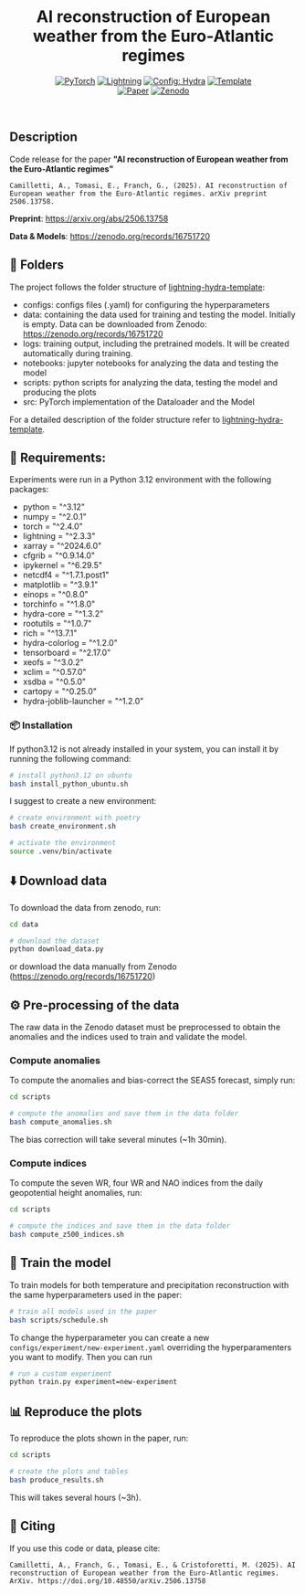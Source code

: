<div align="center">

# AI reconstruction of European weather from the Euro-Atlantic regimes

<a href="https://pytorch.org/get-started/locally/"><img alt="PyTorch" src="https://img.shields.io/badge/PyTorch-ee4c2c?logo=pytorch&logoColor=white"></a>
<a href="https://pytorchlightning.ai/"><img alt="Lightning" src="https://img.shields.io/badge/-Lightning-792ee5?logo=pytorchlightning&logoColor=white"></a>
<a href="https://hydra.cc/"><img alt="Config: Hydra" src="https://img.shields.io/badge/Config-Hydra-89b8cd"></a>
<a href="https://github.com/ashleve/lightning-hydra-template"><img alt="Template" src="https://img.shields.io/badge/-Lightning--Hydra--Template-017F2F?style=flat&logo=github&labelColor=gray"></a><br>
[![Paper](https://img.shields.io/badge/arXiv-2506.13758-b31b1b.svg?style=flat&logo=arXiv)](https://arxiv.org/abs/2506.13758)
[![Zenodo](https://img.shields.io/badge/Zenodo-16751720-007ec6.svg?logo=zenodo)](https://zenodo.org/records/16751720)


</div>

<br>

## Description

Code release for the paper <b>"AI reconstruction of European weather from the Euro-Atlantic regimes"</b>

```
Camilletti, A., Tomasi, E., Franch, G., (2025). AI reconstruction of European weather from the Euro-Atlantic regimes. arXiv preprint 2506.13758.
```

<b>Preprint</b>: https://arxiv.org/abs/2506.13758

<b>Data & Models</b>: https://zenodo.org/records/16751720


## 📁 Folders
The project follows the folder structure of [lightning-hydra-template](https://github.com/ashleve/lightning-hydra-template):
  - configs: configs files (.yaml) for configuring the hyperparameters
  - data: containing the data used for training and testing the model. Initially is empty. Data can be downloaded from Zenodo: https://zenodo.org/records/16751720 
  - logs: training output, including the pretrained models. It will be created automatically during training.
  - notebooks: jupyter notebooks for analyzing the data and testing the model
  - scripts: python scripts for analyzing the data, testing the model and producing the plots
  - src: PyTorch implementation of the Dataloader and the Model

For a detailed description of the folder structure refer to [lightning-hydra-template](https://github.com/ashleve/lightning-hydra-template).

## 📄 Requirements:
Experiments were run in a Python 3.12 environment with the following packages:

  - python = "^3.12"
  - numpy = "^2.0.1"
  - torch = "^2.4.0"
  - lightning = "^2.3.3"
  - xarray = "^2024.6.0"
  - cfgrib = "^0.9.14.0"
  - ipykernel = "^6.29.5"
  - netcdf4 = "^1.7.1.post1"
  - matplotlib = "^3.9.1"
  - einops = "^0.8.0"
  - torchinfo = "^1.8.0"
  - hydra-core = "^1.3.2"
  - rootutils = "^1.0.7"
  - rich = "^13.7.1"
  - hydra-colorlog = "^1.2.0"
  - tensorboard = "^2.17.0"
  - xeofs = "^3.0.2"
  - xclim = "^0.57.0"
  - xsdba = "^0.5.0"
  - cartopy = "^0.25.0"
  - hydra-joblib-launcher = "^1.2.0"


### 📦 Installation

If python3.12 is not already installed in your system, you can install it by running the following command:

```bash
# install python3.12 on ubuntu
bash install_python_ubuntu.sh
```

I suggest to create a new environment:

```bash
# create environment with poetry
bash create_environment.sh

# activate the environment
source .venv/bin/activate 
```

## ⬇️ Download data
To download the data from zenodo, run:

```bash
cd data

# download the dataset
python download_data.py
```

or download the data manually from Zenodo (https://zenodo.org/records/16751720)


## ⚙️ Pre-processing of the data
The raw data in the Zenodo dataset must be preprocessed to obtain the anomalies and the indices used to train and validate the model.

### Compute anomalies
To compute the anomalies and bias-correct the SEAS5 forecast, simply run:

```bash
cd scripts

# compute the anomalies and save them in the data folder
bash compute_anomalies.sh
```

The bias correction will take several minutes (~1h 30min).

### Compute indices
To compute the seven WR, four WR and NAO indices from the daily geopotential height anomalies, run:

```bash
cd scripts

# compute the indices and save them in the data folder
bash compute_z500_indices.sh
```

## 🤖 Train the model
To train models for both temperature and precipitation reconstruction with the same hyperparameters used in the paper:

```bash
# train all models used in the paper
bash scripts/schedule.sh
```

To change the hyperparameter you can create a new `configs/experiment/new-experiment.yaml` overriding the hyperparamenters you want to modify. Then you can run

```bash
# run a custom experiment
python train.py experiment=new-experiment
```

## 📊 Reproduce the plots
To reproduce the plots shown in the paper, run:

```bash
cd scripts

# create the plots and tables
bash produce_results.sh
```

This will takes several hours (~3h).

## 📖 Citing

If you use this code or data, please cite: 

```
Camilletti, A., Franch, G., Tomasi, E., & Cristoforetti, M. (2025). AI reconstruction of European weather from the Euro-Atlantic regimes. ArXiv. https://doi.org/10.48550/arXiv.2506.13758
```